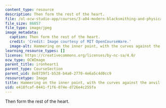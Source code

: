 ```yaml
---
content_type: resource
description: Then form the rest of the heart.
file: /ol-ocw-studio-app/courses/3-a04-modern-blacksmithing-and-physical-metallurgy-fall-2008/e418fcaf0441f1f6074ed726e4c255fa_124.jpg
file_size: 86857
file_type: image/jpeg
image_metadata:
  caption: Then form the rest of the heart.
  credit: 'Credit: Image courtesy of MIT OpenCourseWare.'
  image-alt: Hammering on the inner point, with the curves against the anvil face.
learning_resource_types: []
license: https://creativecommons.org/licenses/by-nc-sa/4.0/
ocw_type: OCWImage
parent_title: ironheart1
parent_type: CourseSection
parent_uid: 8e8739f1-b528-b4a0-2770-4e6a5c4d0cc9
resourcetype: Image
title: Hammering on the inner point, with the curves against the anvil face
uid: e418fcaf-0441-f1f6-074e-d726e4c255fa
---
```

Then form the rest of the heart.